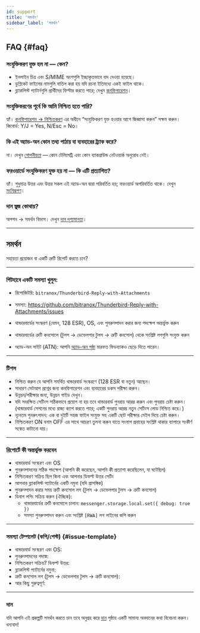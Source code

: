 ```yaml
---
id: support
title: 'সমর্থন'
sidebar_label: 'সমর্থন'
---
```


## FAQ {#faq}

### সংযুক্তিকরণ যুক্ত হল না — কেন?

- ইনলাইন চিত্র এবং S/MIME অংশগুলি ইচ্ছাকৃতভাবে বাদ দেওয়া হয়েছে।
- ডুপ্লিকেট ফাইলের নামগুলি বাতিল করা হয় যদি রচনা ইতিমধ্যে একই ফাইল থাকে।
- ব্ল্যাকলিস্ট প্যাটার্নগুলি প্রার্থীদের ফিল্টার করতে পারে; দেখুন [কনফিগারেশন](configuration#blacklist-glob-patterns)।

### সংযুক্তিকরণের পূর্বে কি আমি নিশ্চিত হতে পারি?

হ্যাঁ। [কনফিগারেশন → নিশ্চিতকরণ](configuration#confirmation) এর অধীনে “সংযুক্তিকরণ যুক্ত হওয়ার আগে জিজ্ঞাসা করুন” সক্ষম করুন। কিবোর্ড: Y/J = Yes, N/Esc = No।

### কি এই অ্যাড-অন কোন তথ্য পাঠায় বা ব্যবহারের ট্র্যাক করে?

না। দেখুন [গোপনীয়তা](privacy) — কোন টেলিমেট্রি এবং কোন ব্যাকগ্রাউন্ড নেটওয়ার্ক অনুরোধ নেই।

### ফরওয়ার্ডে সংযুক্তিকরণ যুক্ত হয় না — কি এটি প্রত্যাশিত?

হ্যাঁ। শুধুমাত্র উত্তর এবং উত্তর সকল এই অ্যাড-অন দ্বারা পরিবর্তিত হয়; ফরওয়ার্ড অপরিবর্তিত থাকে। দেখুন [সংনিরূপণ](usage#limitations)।

### দান স্নুজ কোথায়?

অপশন → সমর্থন বিভাগ। দেখুন [দান দৃশ্যমানতা](configuration#donation-visibility)।

---

## সমর্থন

সহায়তা প্রয়োজন বা একটি ত্রুটি রিপোর্ট করতে চান?

---

### গিটহাবে একটি সমস্যা খুলুন:

- রিপোজিটরি: `bitranox/Thunderbird-Reply-with-Attachments`
- সমস্যা: https://github.com/bitranox/Thunderbird-Reply-with-Attachments/issues
- থান্ডারবার্ডের সংস্করণ (যেমন, 128 ESR), OS, এবং পুনরুত্পাদন করার জন্য পদক্ষেপ অন্তর্ভুক্ত করুন
- থান্ডারবার্ডের ত্রুটি কনসোলে (টুলস → ডেভেলপার টুলস → ত্রুটি কনসোল) থেকে সংশ্লিষ্ট লগগুলি সংযুক্ত করুন

- অ্যাড-অন সাইট (ATN): আপনি [অ্যাড-অন পৃষ্ঠা](https://addons.thunderbird.net/thunderbird/addon/reply-with-attachments) মারফত ফিডব্যাকও ছেড়ে দিতে পারেন।

---

### টিপস

- নিশ্চিত করুন যে আপনি সমর্থিত থান্ডারবার্ড সংস্করণে (128 ESR বা নতুন) আছেন।
- সাধারণ সেটআপ প্রশ্নের জন্য কনফিগারেশন এবং ব্যবহারের ডকস পরীক্ষা করুন।
- উন্নয়ন/পরীক্ষার জন্য, উন্নয়ন গাইড দেখুন।
- যদি সংরক্ষিত সেটিংস সঠিকভাবে প্রয়োগ না হয় তবে থান্ডারবার্ড পুনরায় আরম্ভ করুন এবং পুনরায় চেষ্টা করুন। (থান্ডারবার্ড সেশনের মধ্যে রাজ্য ক্যাশ করতে পারে; একটি পুনরায় আরম্ভ নতুন সেটিংস লোড নিশ্চিত করে।)
- ন্যূনতম পুনরুৎপাদন: এক বা দুইটি সহজ ফাইল সংযুক্ত সহ একটি ছোট পরীক্ষার মেইল দিয়ে চেষ্টা করুন।
- নিশ্চিতকরণ ON বনাম OFF এর সাথে আচরণ তুলনা করুন যাতে সংলাপ প্রবাহের সংশ্লিষ্ট থাকার ব্যাপারে সংকীর্ণ সঙ্কেত কাটানো যায়।

---

### রিপোর্টে কী অন্তর্ভুক্ত করবেন

- থান্ডারবার্ড সংস্করণ এবং OS
- পুনরুত্পাদনের সঠিক পদক্ষেপ (আপনি কী করেছেন, আপনি কী প্রত্যাশা করেছিলেন, যা ঘটেছিল)
- নিশ্চিতকরণ সক্রিয় ছিল কিনা এবং আপনার ডিফল্ট উত্তর সেটিং
- আপনার ব্ল্যাকলিস্ট প্যাটার্নের একটি নমুনা (যদি প্রাসঙ্গিক)
- পুনরুত্পাদন করার সময় ত্রুটি কনসোল লগ (টুলস → ডেভেলপার টুলস → ত্রুটি কনসোল)
- ডিবাগ লগিং সক্রিয় করুন (ঐচ্ছিক):
  - থান্ডারবার্ডের ত্রুটি কনসোলে চালান: `messenger.storage.local.set({ debug: true })`
  - সমস্যা পুনরুত্পাদন করুন এবং সংশ্লিষ্ট `[RWA]` লগ লাইনের কপি করুন

---

### সমস্যা টেম্পলেট (কপি/পেস্ট) {#issue-template}

- থান্ডারবার্ড সংস্করণ এবং OS:
- পুনরুত্পাদনের পদাঙ্ক:
- নিশ্চিতকরণ সক্রিয়? ডিফল্ট উত্তর:
- ব্ল্যাকলিস্ট প্যাটার্নের নমুনা:
- ত্রুটি কনসোল লগ (টুলস → ডেভেলপার টুলস → ত্রুটি কনসোল):
- আর কিছু গুরুত্বপূর্ণ:

---

### দান

যদি আপনি এই প্রকল্পটি সমর্থন করতে চান তবে অনুগ্রহ করে [দান](donation) পৃষ্ঠায় একটি সামান্য অবদানের কথা বিবেচনা করুন। ধন্যবাদ!
